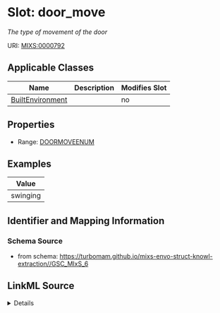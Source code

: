# Slot: door_move


_The type of movement of the door_



URI: [MIXS:0000792](https://w3id.org/mixs/0000792)



<!-- no inheritance hierarchy -->




## Applicable Classes

| Name | Description | Modifies Slot |
| --- | --- | --- |
[BuiltEnvironment](BuiltEnvironment.md) |  |  no  |







## Properties

* Range: [DOORMOVEENUM](DOORMOVEENUM.md)






## Examples

| Value |
| --- |
| swinging |

## Identifier and Mapping Information







### Schema Source


* from schema: https://turbomam.github.io/mixs-envo-struct-knowl-extraction//GSC_MIxS_6




## LinkML Source

<details>
```yaml
name: door_move
description: The type of movement of the door
title: door movement
notes:
- door
examples:
- value: swinging
from_schema: https://turbomam.github.io/mixs-envo-struct-knowl-extraction//GSC_MIxS_6
rank: 1000
slot_uri: MIXS:0000792
multivalued: false
alias: door_move
domain_of:
- BuiltEnvironment
range: DOOR_MOVE_ENUM
required: false
recommended: false

```
</details>